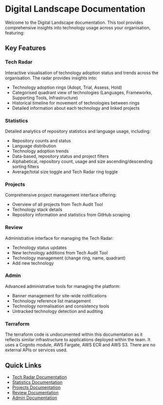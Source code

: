 # Digital Landscape Documentation

Welcome to the Digital Landscape documentation. This tool provides comprehensive insights into technology usage across your organisation, featuring:

## Key Features

### Tech Radar

Interactive visualisation of technology adoption status and trends across the organisation. The radar provides insights into:

- Technology adoption rings (Adopt, Trial, Assess, Hold)
- Categorised quadrant view of technologies (Languages, Frameworks, Supporting Tools, Infrastructure)
- Historical timeline for movement of technologies between rings
- Detailed information about each technology and linked projects

### Statistics

Detailed analytics of repository statistics and language usage, including:

- Repository counts and status
- Language distribution
- Technology adoption trends
- Data-based, repository status and project filters
- Alphabetical, repository count, usage and size ascending/descending sorting filters
- Average/total size toggle and Tech Radar ring toggle

### Projects

Comprehensive project management interface offering:

- Overview of all projects from Tech Audit Tool
- Technology stack details
- Repository information and statistics from GitHub scraping

### Review

Administrative interface for managing the Tech Radar:

- Technology status updates
- New technology additions from Tech Audit Tool
- Technology management (change ring, name, quadrant)
- Add new technology

### Admin

Advanced administrative tools for managing the platform:

- Banner management for site-wide notifications
- Technology reference list management
- Technology normalisation and consistency tools
- Untracked technology detection and auditing

### Terraform

The terraform code is undocumented within this documentation as it reflects similar infrastructure to applications deployed within the team. It uses a Cognito module, AWS Fargate, AWS ECR and AWS S3. There are no external APIs or services used.

## Quick Links

- [Tech Radar Documentation](pages/radar/index.md)
- [Statistics Documentation](pages/statistics/index.md)
- [Projects Documentation](pages/projects/index.md)
- [Review Documentation](pages/review/index.md)
- [Admin Documentation](pages/admin/index.md)
